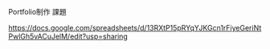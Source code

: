 Portfolio制作 課題

https://docs.google.com/spreadsheets/d/13RXtP15pRYqYJKGcn1rFiyeGeriNtPwlGh5vACuJelM/edit?usp=sharing